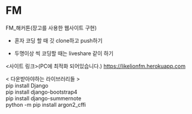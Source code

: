 # FM
FM_해커톤(장고를 사용한 웹사이트 구현)

- 혼자 코딩 할 때 깃 clone하고 push하기

- 두명이상 씩 코딩할 때는 liveshare 같이 하기

<사이트 링크>(PC에 최적화 되어있습니다.)
https://likelionfm.herokuapp.com

< 다운받아야하는 라이브러리들 > <br>
pip install Django <br>
pip install django-bootstrap4 <br>
pip install django-summernote <br>
python -m pip install argon2_cffi
